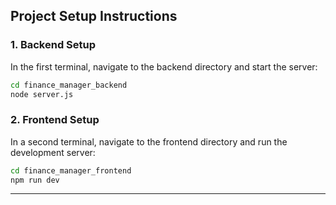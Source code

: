 ## Project Setup Instructions

### 1. **Backend Setup**  
   In the first terminal, navigate to the backend directory and start the server:

   ```bash
   cd finance_manager_backend
   node server.js
   ```

### 2. **Frontend Setup**  
   In a second terminal, navigate to the frontend directory and run the development server:

   ```bash
   cd finance_manager_frontend
   npm run dev
   ```

---
